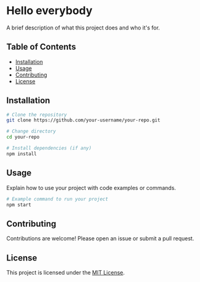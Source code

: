 # Hello everybody

A brief description of what this project does and who it's for.

## Table of Contents

- [Installation](#installation)
- [Usage](#usage)
- [Contributing](#contributing)
- [License](#license)

## Installation

```bash
# Clone the repository
git clone https://github.com/your-username/your-repo.git

# Change directory
cd your-repo

# Install dependencies (if any)
npm install
```

## Usage

Explain how to use your project with code examples or commands.

```bash
# Example command to run your project
npm start
```

## Contributing

Contributions are welcome! Please open an issue or submit a pull request.

## License

This project is licensed under the [MIT License](LICENSE).
